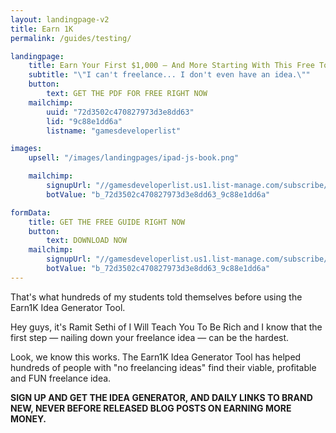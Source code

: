 ```yaml
---
layout: landingpage-v2
title: Earn 1K
permalink: /guides/testing/

landingpage:
    title: Earn Your First $1,000 — And More Starting With This Free Tool
    subtitle: "\"I can't freelance... I don't even have an idea.\""
    button:
        text: GET THE PDF FOR FREE RIGHT NOW
    mailchimp:
        uuid: "72d3502c470827973d3e8dd63"
        lid: "9c88e1dd6a"
        listname: "gamesdeveloperlist"

images:
    upsell: "/images/landingpages/ipad-js-book.png"

    mailchimp:
        signupUrl: "//gamesdeveloperlist.us1.list-manage.com/subscribe/post?u=72d3502c470827973d3e8dd63&amp;id=9c88e1dd6a"
        botValue: "b_72d3502c470827973d3e8dd63_9c88e1dd6a"

formData:
    title: GET THE FREE GUIDE RIGHT NOW
    button:
        text: DOWNLOAD NOW
    mailchimp:
        signupUrl: "//gamesdeveloperlist.us1.list-manage.com/subscribe/post?u=72d3502c470827973d3e8dd63&amp;id=9c88e1dd6a"
        botValue: "b_72d3502c470827973d3e8dd63_9c88e1dd6a"
---
```


That's what hundreds of my students told themselves before using the Earn1K Idea Generator Tool.

Hey guys, it's Ramit Sethi of I Will Teach You To Be Rich and I know that the first step — nailing down your freelance idea — can be the hardest.

Look, we know this works. The Earn1K Idea Generator Tool has helped hundreds of people with "no freelancing ideas" find their viable, profitable and FUN freelance idea.

**SIGN UP AND GET THE IDEA GENERATOR, AND DAILY LINKS TO BRAND NEW, NEVER BEFORE RELEASED BLOG POSTS ON EARNING MORE MONEY.**